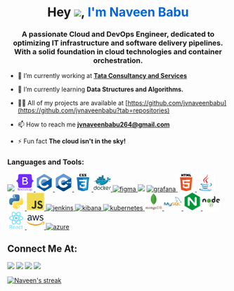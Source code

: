 <h1 align="center">Hey <img src="https://raw.githubusercontent.com/MartinHeinz/MartinHeinz/master/wave.gif" width="30px">, <span style="color:#0366d6"> I'm Naveen Babu</h1>
<h3 align="center">A passionate Cloud and DevOps Engineer, dedicated to optimizing IT infrastructure and software delivery pipelines. With a solid foundation in cloud technologies and container orchestration.</h3>

- 🔭 I’m currently working at **[Tata Consultancy and Services](https://www.tcs.com/)**

- 🌱 I’m currently learning **Data Structures and Algorithms.**

- 👨‍💻 All of my projects are available at [https://github.com/jvnaveenbabu](https://github.com/jvnaveenbabu?tab=repositories)

- 📫 How to reach me **jvnaveenbabu264@gmail.com**

- ⚡ Fun fact **The cloud isn't in the sky!**


<h3 align="left">Languages and Tools:</h3>
<p align="left"> <img src="https://img.icons8.com/color/48/000000/git.png"/> <a href="https://getbootstrap.com" target="_blank" rel="noreferrer"> <img src="https://raw.githubusercontent.com/devicons/devicon/master/icons/bootstrap/bootstrap-plain-wordmark.svg" alt="bootstrap" width="40" height="40"/> </a> <a href="https://www.cprogramming.com/" target="_blank" rel="noreferrer"> <img src="https://raw.githubusercontent.com/devicons/devicon/master/icons/c/c-original.svg" alt="c" width="40" height="40"/> </a> <a href="https://www.w3schools.com/cpp/" target="_blank" rel="noreferrer"> <img src="https://raw.githubusercontent.com/devicons/devicon/master/icons/cplusplus/cplusplus-original.svg" alt="cplusplus" width="40" height="40"/> </a> <a href="https://www.w3schools.com/css/" target="_blank" rel="noreferrer"> <img src="https://raw.githubusercontent.com/devicons/devicon/master/icons/css3/css3-original-wordmark.svg" alt="css3" width="40" height="40"/> </a> <a href="https://www.docker.com/" target="_blank" rel="noreferrer"> <img src="https://raw.githubusercontent.com/devicons/devicon/master/icons/docker/docker-original-wordmark.svg" alt="docker" width="40" height="40"/> </a> <a href="https://www.figma.com/" target="_blank" rel="noreferrer"> <img src="https://www.vectorlogo.zone/logos/figma/figma-icon.svg" alt="figma" width="40" height="40"/> </a>  <img src="https://img.icons8.com/color/48/000000/adobe-xd.png"/> <a href="https://grafana.com" target="_blank" rel="noreferrer"> <img src="https://www.vectorlogo.zone/logos/grafana/grafana-icon.svg" alt="grafana" width="40" height="40"/> </a> <a href="https://www.w3.org/html/" target="_blank" rel="noreferrer"> <img src="https://raw.githubusercontent.com/devicons/devicon/master/icons/html5/html5-original-wordmark.svg" alt="html5" width="40" height="40"/> </a> <a href="https://www.java.com" target="_blank" rel="noreferrer"> <img src="https://raw.githubusercontent.com/devicons/devicon/master/icons/java/java-original.svg" alt="java" width="40" height="40"/> </a> <a href="https://www.python.org" target="_blank" rel="noreferrer"> <img src="https://raw.githubusercontent.com/devicons/devicon/master/icons/python/python-original.svg" alt="python" width="40" height="40"/> </a>  <a href="https://developer.mozilla.org/en-US/docs/Web/JavaScript" target="_blank" rel="noreferrer"> <img src="https://raw.githubusercontent.com/devicons/devicon/master/icons/javascript/javascript-original.svg" alt="javascript" width="40" height="40"/> </a> <a href="https://www.jenkins.io" target="_blank" rel="noreferrer"> <img src="https://www.vectorlogo.zone/logos/jenkins/jenkins-icon.svg" alt="jenkins" width="40" height="40"/> </a> <a href="https://www.elastic.co/kibana" target="_blank" rel="noreferrer"> <img src="https://www.vectorlogo.zone/logos/elasticco_kibana/elasticco_kibana-icon.svg" alt="kibana" width="40" height="40"/> </a> <a href="https://kubernetes.io" target="_blank" rel="noreferrer"> <img src="https://www.vectorlogo.zone/logos/kubernetes/kubernetes-icon.svg" alt="kubernetes" width="40" height="40"/> </a> <a href="https://www.mongodb.com/" target="_blank" rel="noreferrer"> <img src="https://raw.githubusercontent.com/devicons/devicon/master/icons/mongodb/mongodb-original-wordmark.svg" alt="mongodb" width="40" height="40"/> </a> <a href="https://www.mysql.com/" target="_blank" rel="noreferrer"> <img src="https://raw.githubusercontent.com/devicons/devicon/master/icons/mysql/mysql-original-wordmark.svg" alt="mysql" width="40" height="40"/> </a> <a href="https://www.nginx.com" target="_blank" rel="noreferrer"> <img src="https://raw.githubusercontent.com/devicons/devicon/master/icons/nginx/nginx-original.svg" alt="nginx" width="40" height="40"/> </a> <a href="https://nodejs.org" target="_blank" rel="noreferrer"> <img src="https://raw.githubusercontent.com/devicons/devicon/master/icons/nodejs/nodejs-original-wordmark.svg" alt="nodejs" width="40" height="40"/> </a> <a href="https://reactjs.org/" target="_blank" rel="noreferrer"> <img src="https://raw.githubusercontent.com/devicons/devicon/master/icons/react/react-original-wordmark.svg" alt="react" width="40" height="40"/> </a> <a href="https://aws.amazon.com" target="_blank" rel="noreferrer"> <img src="https://raw.githubusercontent.com/devicons/devicon/master/icons/amazonwebservices/amazonwebservices-original-wordmark.svg" alt="aws" width="40" height="40"/> </a> <a href="https://azure.microsoft.com/en-in/" target="_blank" rel="noreferrer"> <img src="https://www.vectorlogo.zone/logos/microsoft_azure/microsoft_azure-icon.svg" alt="azure" width="40" height="40"/> </a></p>

## Connect Me At:

<p align="left">

<a href="mailto:jvnaveenbabu264@gmail.com" target="_blank"><img src="https://img.icons8.com/fluent/48/000000/mail.png"/></a> <a href = "https://www.linkedin.com/in/j-v-naveen-babu/" target="_blank"><img src="https://img.icons8.com/fluent/48/000000/linkedin.png"/></a> <a href = "https://twitter.com/JVNaveenBabu1" target="_blank"><img src="https://img.icons8.com/fluent/48/000000/twitter.png"/></a> <a href = "https://www.instagram.com/webdev.commune/" target="_blank"><img src="https://img.icons8.com/fluent/48/000000/instagram-new.png"/></a>

</p>

<p align="left">
    <a href="https://github.com/jvnaveenbabu/github-readme-streak-stats">
        <img title="🔥 Get streak stats for your profile at git.io/streak-stats" alt="Naveen's streak" src="https://github-readme-streak-stats.herokuapp.com/?user=jvnaveenbabu&theme=black-ice&hide_border=true&stroke=0000&background=060A0CD0"/>
    </a>
</p>
